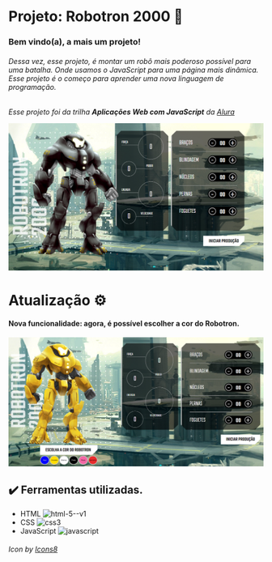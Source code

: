 # Projeto: Robotron 2000 🤖


### Bem vindo(a), a mais um projeto!
###### Dessa vez, esse projeto, é montar um robô mais poderoso possível para uma batalha. Onde usamos o JavaScript para uma página mais dinâmica. Esse projeto é o começo para aprender uma nova linguagem de programação. 


*Esse projeto foi da trilha **Aplicações Web com JavaScript** da [Alura](https://cursos.alura.com.br/formacao-javascript-front-end)*  

![Robotron2000.](https://raw.githubusercontent.com/DaissaMatias/Robotron-2000/main/img/Robotron%202000.PNG "Robotron 2000 - Pronto pra batalha")

# Atualização ⚙
#### Nova funcionalidade: agora, é possível escolher a cor do Robotron. 

![Imagem atualizada com cores do Robotron](https://raw.githubusercontent.com/DaissaMatias/Robotron-2000/e6aae739947202f4dbbbee35ec3328740106c0bc/img/imagem_2023-07-03_144247821.png "Imagem atualizada do Robotron.")

## ✔️ Ferramentas utilizadas.

* HTML <img width="25" height="25" src="https://img.icons8.com/color/48/html-5--v1.png" alt="html-5--v1"/>
* CSS  <img width="25" height="25" src="https://img.icons8.com/color/48/css3.png" alt="css3"/>
* JavaScript <img width="25" height="25" src="https://img.icons8.com/pulsar-color/25/javascript.png" alt="javascript"/>

###### <a> Icon by <a href="https://icons8.com">Icons8</a> ###### 
